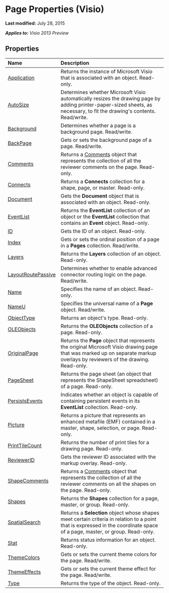 
# Page Properties (Visio)

 **Last modified:** July 28, 2015

 _**Applies to:** Visio 2013 Preview_

## Properties



|**Name**|**Description**|
|:-----|:-----|
| [Application](e4f0a4ad-d99c-efec-d4e9-8a5fc625288e.md)|Returns the instance of Microsoft Visio that is associated with an object. Read-only.|
| [AutoSize](777155fb-21a6-f7d2-3eef-66ed09a00628.md)|Determines whether Microsoft Visio automatically resizes the drawing page by adding printer-paper-sized sheets, as necessary, to fit the drawing's contents. Read/write.|
| [Background](fee785fd-2872-a64e-a80e-46034255b414.md)|Determines whether a page is a background page. Read/write.|
| [BackPage](cef2dac4-cf12-d692-cbbc-a6023f2d78e0.md)|Gets or sets the background page of a page. Read/write.|
| [Comments](9618c86c-96c0-be95-ee20-5d1b99f4d5e8.md)|Returns a  [Comments](7cd0ee53-6b8d-a03b-ecd6-f6f6dda0f2d4.md) object that represents the collection of all the reviewer comments on the page. Read-only.|
| [Connects](55b98c54-0507-c87b-a983-b06e0fcc707d.md)|Returns a  **Connects** collection for a shape, page, or master. Read-only.|
| [Document](3616486c-4c54-698f-19ff-ddde2f5e7bec.md)|Gets the  **Document** object that is associated with an object. Read-only.|
| [EventList](7841962e-c2c5-0cf3-2073-fc97a050e32e.md)|Returns the  **EventList** collection of an object or the **EventList** collection that contains an **Event** object. Read-only.|
| [ID](61904830-7949-98c0-eb69-a6d685b3a38c.md)|Gets the ID of an object. Read-only.|
| [Index](00bc8738-ad54-a5ae-a6aa-bfb762ee0fa7.md)|Gets or sets the ordinal position of a page in a  **Pages** collection. Read/write.|
| [Layers](62e3aae6-1cb1-695e-81ec-eabdd6b44ef9.md)|Returns the  **Layers** collection of an object. Read-only.|
| [LayoutRoutePassive](7244abb5-0c8f-d68b-4b2d-3e192afe1d80.md)|Determines whether to enable advanced connector routing logic on the page. Read/write.|
| [Name](745bb4cf-b79c-4212-325b-40b4e1c9bc81.md)|Specifies the name of an object. Read-only.|
| [NameU](d4e8c719-8667-caaa-3a41-1f80ec65fd75.md)|Specifies the universal name of a  **Page** object. Read/write.|
| [ObjectType](54da9c26-fffe-7121-81e7-3a883d103edd.md)|Returns an object's type. Read-only.|
| [OLEObjects](8546ecb2-4889-465f-af6c-c312b1b4900a.md)|Returns the  **OLEObjects** collection of a page. Read-only.|
| [OriginalPage](4c4ca104-755a-8092-51e9-b78a6e45c95b.md)| Returns the **Page** object that represents the original Microsoft Visio drawing page that was marked up on separate markup overlays by reviewers of the drawing. Read-only.|
| [PageSheet](495709a8-92f0-6fdf-753f-7ac25c5daaab.md)|Returns the page sheet (an object that represents the ShapeSheet spreadsheet) of a page. Read-only.|
| [PersistsEvents](5e4fb8d6-bb4e-dce9-a516-3bf0f0746e82.md)|Indicates whether an object is capable of containing persistent events in its  **EventList** collection. Read-only.|
| [Picture](2e70f00f-6f42-4449-2fcf-ec79f0097296.md)|Returns a picture that represents an enhanced metafile (EMF) contained in a master, shape, selection, or page. Read-only.|
| [PrintTileCount](f15eff27-1d20-7151-e773-1ab4de4161db.md)|Returns the number of print tiles for a drawing page. Read-only.|
| [ReviewerID](f3de7746-f1f7-4a94-6fcb-e3c2775ed748.md)|Gets the reviewer ID associated with the markup overlay. Read-only.|
| [ShapeComments](b7d86594-ba1f-627b-222f-905da1b1201e.md)|Returns a  [Comments](7cd0ee53-6b8d-a03b-ecd6-f6f6dda0f2d4.md) object that represents the collection of all the reviewer comments on all the shapes on the page. Read-only.|
| [Shapes](b6a5c174-c1d6-049b-8aec-8337c47341d7.md)|Returns the  **Shapes** collection for a page, master, or group. Read-only.|
| [SpatialSearch](539d2884-2092-6eb5-8d22-af8062f139db.md)|Returns a  **Selection** object whose shapes meet certain criteria in relation to a point that is expressed in the coordinate space of a page, master, or group. Read-only.|
| [Stat](791e19c4-7524-2370-652d-f4377e09357f.md)|Returns status information for an object. Read-only.|
| [ThemeColors](a3f4bc4e-3dbb-9d50-9d71-f77b39ec0ac3.md)|Gets or sets the current theme colors for the page. Read/write.|
| [ThemeEffects](566ee9aa-9c45-e53b-2634-c666565e6fbb.md)|Gets or sets the current theme effect for the page. Read/write.|
| [Type](7e9c949d-11a6-b9c4-6d25-bc70e8ec9034.md)|Returns the type of the object. Read-only.|
